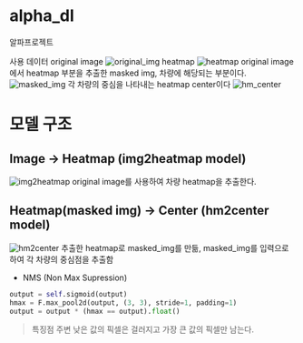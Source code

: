 # alpha_dl
알파프로젝트

사용 데이터
original image
![original_img](https://user-images.githubusercontent.com/11612272/170933049-7af0a6c9-6f8a-4538-9611-9b333095183e.png)
heatmap
![heatmap](https://user-images.githubusercontent.com/11612272/170933043-5ea4759a-69fc-49b8-bc34-5e5cb39b7933.png)
original image에서 heatmap 부분을 추출한 masked img, 차량에 해당되는 부분이다.
![masked_img](https://user-images.githubusercontent.com/11612272/170933048-525e1ef5-d192-41c0-bd3c-845b90216395.png)
각 차량의 중심을 나타내는 heatmap center이다 
![hm_center](https://user-images.githubusercontent.com/11612272/170957872-42e8c8dd-495b-4fb1-b432-a0d59cd2c85d.png)


# 모델 구조
## Image -> Heatmap (img2heatmap model)
![img2heatmap](https://user-images.githubusercontent.com/11612272/170927646-0d2d5fa2-ccf6-465d-abf1-5a8bf2a3b67f.png)
original image를 사용하여 차량 heatmap을 추출한다.



## Heatmap(masked img) -> Center (hm2center model)
![hm2center](https://user-images.githubusercontent.com/11612272/170927347-bd5bfb91-ed19-4b1d-9c9e-bd8bea669f04.png)
추출한 heatmap로 masked_img를 만듦, masked_img를 입력으로 하여 각 차량의 중심점을 추출함

* NMS (Non Max Supression)
```python
output = self.sigmoid(output)
hmax = F.max_pool2d(output, (3, 3), stride=1, padding=1)
output = output * (hmax == output).float()
```
> 특징점 주변 낮은 값의 픽셀은 걸러지고 가장 큰 값의 픽셀만 남는다.

